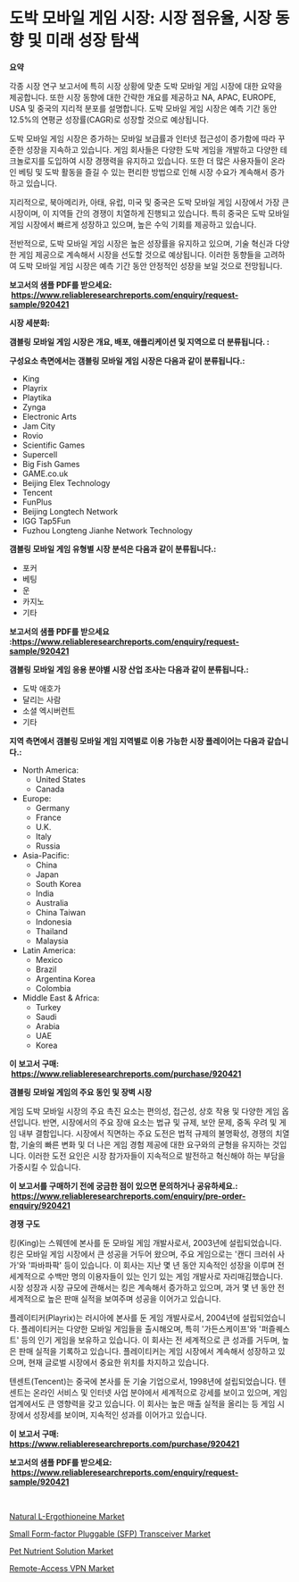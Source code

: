 <p><h1>도박 모바일 게임 시장: 시장 점유율, 시장 동향 및 미래 성장 탐색</h1></p><p><strong>요약</strong></p>
<p><p>각종 시장 연구 보고서에 특히 시장 상황에 맞춘 도박 모바일 게임 시장에 대한 요약을 제공합니다. 또한 시장 동향에 대한 간략한 개요를 제공하고 NA, APAC, EUROPE, USA 및 중국의 지리적 분포를 설명합니다. 도박 모바일 게임 시장은 예측 기간 동안 12.5%의 연평균 성장률(CAGR)로 성장할 것으로 예상됩니다. </p><p>도박 모바일 게임 시장은 증가하는 모바일 보급률과 인터넷 접근성이 증가함에 따라 꾸준한 성장을 지속하고 있습니다. 게임 회사들은 다양한 도박 게임을 개발하고 다양한 테크놀로지를 도입하여 시장 경쟁력을 유지하고 있습니다. 또한 더 많은 사용자들이 온라인 베팅 및 도박 활동을 즐길 수 있는 편리한 방법으로 인해 시장 수요가 계속해서 증가하고 있습니다.</p><p>지리적으로, 북아메리카, 아태, 유럽, 미국 및 중국은 도박 모바일 게임 시장에서 가장 큰 시장이며, 이 지역들 간의 경쟁이 치열하게 진행되고 있습니다. 특히 중국은 도박 모바일 게임 시장에서 빠르게 성장하고 있으며, 높은 수익 기회를 제공하고 있습니다.</p><p>전반적으로, 도박 모바일 게임 시장은 높은 성장률을 유지하고 있으며, 기술 혁신과 다양한 게임 제공으로 계속해서 시장을 선도할 것으로 예상됩니다. 이러한 동향들을 고려하여 도박 모바일 게임 시장은 예측 기간 동안 안정적인 성장을 보일 것으로 전망됩니다.</p></p>
<p><strong>보고서의 샘플 PDF를 받으세요: &nbsp;<a href="https://www.reliableresearchreports.com/enquiry/request-sample/920421">https://www.reliableresearchreports.com/enquiry/request-sample/920421</a></strong></p>
<p><strong>시장 세분화:</strong></p>
<p><strong> 갬블링 모바일 게임 시장은 개요, 배포, 애플리케이션 및 지역으로 더 분류됩니다. :</strong></p>
<p><strong>구성요소 측면에서는 갬블링 모바일 게임 시장은 다음과 같이 분류됩니다.:</strong></p>
<p><ul><li>King</li><li>Playrix</li><li>Playtika</li><li>Zynga</li><li>Electronic Arts</li><li>Jam City</li><li>Rovio</li><li>Scientific Games</li><li>Supercell</li><li>Big Fish Games</li><li>GAME.co.uk</li><li>Beijing Elex Technology</li><li>Tencent</li><li>FunPlus</li><li>Beijing Longtech Network</li><li>IGG Tap5Fun</li><li>Fuzhou Longteng Jianhe Network Technology</li></ul></p>
<p><strong> 갬블링 모바일 게임 유형별 시장 분석은 다음과 같이 분류됩니다.:</strong></p>
<p><ul><li>포커</li><li>베팅</li><li>운</li><li>카지노</li><li>기타</li></ul></p>
<p><strong>보고서의 샘플 PDF를 받으세요 :<a href="https://www.reliableresearchreports.com/enquiry/request-sample/920421">https://www.reliableresearchreports.com/enquiry/request-sample/920421</a></strong></p>
<p><strong> 갬블링 모바일 게임 응용 분야별 시장 산업 조사는 다음과 같이 분류됩니다.:</strong></p>
<p><ul><li>도박 애호가</li><li>달리는 사람</li><li>소셜 엑시버런트</li><li>기타</li></ul></p>
<p><strong>지역 측면에서 갬블링 모바일 게임 지역별로 이용 가능한 시장 플레이어는 다음과 같습니다.:</strong></p>
<p><ul>
    <li>
        North America:
        <ul>
            <li>United States</li>
            <li>Canada</li>
        </ul>
    </li>
    <li>
        Europe:
        <ul>
            <li>Germany</li>
            <li>France</li>
            <li>U.K.</li>
            <li>Italy</li>
            <li>Russia</li>
        </ul>
    </li>
    <li>
        Asia-Pacific:
        <ul>
            <li>China</li>
            <li>Japan</li>
            <li>South Korea</li>
            <li>India</li>
            <li>Australia</li>
            <li>China Taiwan</li>
            <li>Indonesia</li>
            <li>Thailand</li>
            <li>Malaysia</li>
        </ul>
    </li>
    <li>
        Latin America:
        <ul>
            <li>Mexico</li>
            <li>Brazil</li>
            <li>Argentina Korea</li>
            <li>Colombia</li>
        </ul>
    </li>
    <li>
        Middle East & Africa:
        <ul>
            <li>Turkey</li>
            <li>Saudi</li>
            <li>Arabia</li>
            <li>UAE</li>
            <li>Korea</li>
        </ul>
    </li>
    </ul></p>
<p><strong>이 보고서 구매: &nbsp;<a href="https://www.reliableresearchreports.com/purchase/920421">https://www.reliableresearchreports.com/purchase/920421</a></strong></p>
<p><strong>갬블링 모바일 게임의 주요 동인 및 장벽 시장</strong></p>
<p><p>게임 도박 모바일 시장의 주요 촉진 요소는 편의성, 접근성, 상호 작용 및 다양한 게임 옵션입니다. 반면, 시장에서의 주요 장애 요소는 법규 및 규제, 보안 문제, 중독 우려 및 게임 내부 결함입니다. 시장에서 직면하는 주요 도전은 법적 규제의 불명확성, 경쟁의 치열함, 기술의 빠른 변화 및 더 나은 게임 경험 제공에 대한 요구와의 균형을 유지하는 것입니다. 이러한 도전 요인은 시장 참가자들이 지속적으로 발전하고 혁신해야 하는 부담을 가중시킬 수 있습니다.</p></p>
<p><strong>이 보고서를 구매하기 전에 궁금한 점이 있으면 문의하거나 공유하세요.: &nbsp;<a href="https://www.reliableresearchreports.com/enquiry/pre-order-enquiry/920421">https://www.reliableresearchreports.com/enquiry/pre-order-enquiry/920421</a></strong></p>
<p><strong>경쟁 구도</strong></p>
<p><p>킹(King)는 스웨덴에 본사를 둔 모바일 게임 개발사로서, 2003년에 설립되었습니다. 킹은 모바일 게임 시장에서 큰 성공을 거두어 왔으며, 주요 게임으로는 '캔디 크러쉬 사가'와 '파바파팍' 등이 있습니다. 이 회사는 지난 몇 년 동안 지속적인 성장을 이루며 전 세계적으로 수백만 명의 이용자들이 있는 인기 있는 게임 개발사로 자리매김했습니다. 시장 성장과 시장 규모에 관해서는 킹은 계속해서 증가하고 있으며, 과거 몇 년 동안 전 세계적으로 높은 판매 실적을 보여주며 성공을 이어가고 있습니다.</p><p>플레이티커(Playrix)는 러시아에 본사를 둔 게임 개발사로서, 2004년에 설립되었습니다. 플레이티커는 다양한 모바일 게임들을 출시해오며, 특히 '가든스케이프'와 '퍼즐퀘스트' 등의 인기 게임을 보유하고 있습니다. 이 회사는 전 세계적으로 큰 성과를 거두며, 높은 판매 실적을 기록하고 있습니다. 플레이티커는 게임 시장에서 계속해서 성장하고 있으며, 현재 글로벌 시장에서 중요한 위치를 차지하고 있습니다.</p><p>텐센트(Tencent)는 중국에 본사를 둔 기술 기업으로서, 1998년에 설립되었습니다. 텐센트는 온라인 서비스 및 인터넷 사업 분야에서 세계적으로 강세를 보이고 있으며, 게임 업계에서도 큰 영향력을 갖고 있습니다. 이 회사는 높은 매출 실적을 올리는 등 게임 시장에서 성장세를 보이며, 지속적인 성과를 이어가고 있습니다.</p></p>
<p><strong>이 보고서 구매: &nbsp; <a href="https://www.reliableresearchreports.com/purchase/920421">https://www.reliableresearchreports.com/purchase/920421</a></strong></p>
<p><strong>보고서의 샘플 PDF를 받으세요: &nbsp;<a href="https://www.reliableresearchreports.com/enquiry/request-sample/920421">https://www.reliableresearchreports.com/enquiry/request-sample/920421</a></strong><strong></strong></p>
<p>&nbsp;</p>
<p><p><a href="https://issuu.com/reportprime-2/docs/natural-l-ergothioneine-market-size-2030.pptx">Natural L-Ergothioneine Market</a></p><p><a href="https://github.com/nicoletavirag/Market-Research-Report-List-2/blob/main/small-form-factor-pluggable-sfp-transceiver-market.md">Small Form-factor Pluggable (SFP) Transceiver Market</a></p><p><a href="https://issuu.com/reportprime-2/docs/pet-nutrient-solution-market-size-2030.pptx">Pet Nutrient Solution Market</a></p><p><a href="https://github.com/mauripalmi/Market-Research-Report-List-2/blob/main/remote-access-vpn-market.md">Remote-Access VPN Market</a></p></p>